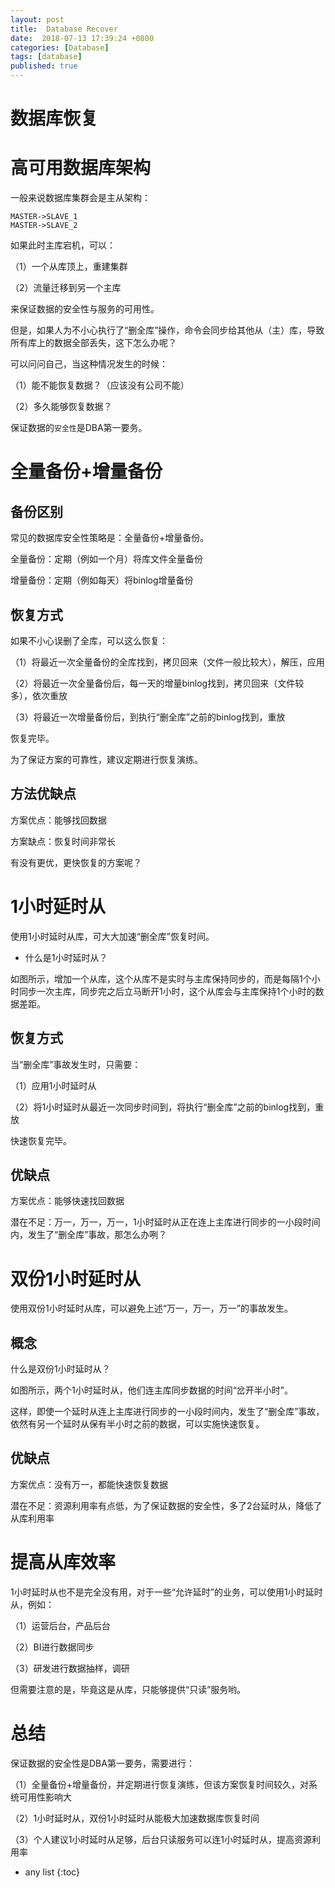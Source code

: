 ```yaml
---
layout: post
title:  Database Recover
date:  2018-07-13 17:39:24 +0800
categories: [Database]
tags: [database]
published: true
---
```


# 数据库恢复


# 高可用数据库架构

一般来说数据库集群会是主从架构：

```
MASTER->SLAVE_1
MASTER->SLAVE_2
```

如果此时主库宕机，可以：

（1）一个从库顶上，重建集群

（2）流量迁移到另一个主库

来保证数据的安全性与服务的可用性。


但是，如果人为不小心执行了“删全库”操作，命令会同步给其他从（主）库，导致所有库上的数据全部丢失，这下怎么办呢？

可以问问自己，当这种情况发生的时候：

（1）能不能恢复数据？（应该没有公司不能）

（2）多久能够恢复数据？

保证数据的`安全性`是DBA第一要务。

# 全量备份+增量备份

## 备份区别

常见的数据库安全性策略是：全量备份+增量备份。

全量备份：定期（例如一个月）将库文件全量备份

增量备份：定期（例如每天）将binlog增量备份

## 恢复方式

如果不小心误删了全库，可以这么恢复：

（1）将最近一次全量备份的全库找到，拷贝回来（文件一般比较大），解压，应用

（2）将最近一次全量备份后，每一天的增量binlog找到，拷贝回来（文件较多），依次重放

（3）将最近一次增量备份后，到执行“删全库”之前的binlog找到，重放

恢复完毕。

为了保证方案的可靠性，建议定期进行恢复演练。

## 方法优缺点

方案优点：能够找回数据

方案缺点：恢复时间非常长

有没有更优，更快恢复的方案呢？

# 1小时延时从

使用1小时延时从库，可大大加速“删全库”恢复时间。

- 什么是1小时延时从？

如图所示，增加一个从库，这个从库不是实时与主库保持同步的，而是每隔1个小时同步一次主库，同步完之后立马断开1小时，这个从库会与主库保持1个小时的数据差距。

## 恢复方式

当“删全库”事故发生时，只需要：

（1）应用1小时延时从

（2）将1小时延时从最近一次同步时间到，将执行“删全库”之前的binlog找到，重放

快速恢复完毕。

## 优缺点

方案优点：能够快速找回数据

潜在不足：万一，万一，万一，1小时延时从正在连上主库进行同步的一小段时间内，发生了“删全库”事故，那怎么办咧？

# 双份1小时延时从

使用双份1小时延时从库，可以避免上述“万一，万一，万一”的事故发生。

## 概念

什么是双份1小时延时从？

如图所示，两个1小时延时从，他们连主库同步数据的时间“岔开半小时”。

这样，即使一个延时从连上主库进行同步的一小段时间内，发生了“删全库”事故，依然有另一个延时从保有半小时之前的数据，可以实施快速恢复。

## 优缺点

方案优点：没有万一，都能快速恢复数据

潜在不足：资源利用率有点低，为了保证数据的安全性，多了2台延时从，降低了从库利用率

# 提高从库效率

1小时延时从也不是完全没有用，对于一些“允许延时”的业务，可以使用1小时延时从，例如：

（1）运营后台，产品后台

（2）BI进行数据同步

（3）研发进行数据抽样，调研

但需要注意的是，毕竟这是从库，只能够提供“只读”服务哟。

# 总结

保证数据的安全性是DBA第一要务，需要进行：

（1）全量备份+增量备份，并定期进行恢复演练，但该方案恢复时间较久，对系统可用性影响大

（2）1小时延时从，双份1小时延时从能极大加速数据库恢复时间

（3）个人建议1小时延时从足够，后台只读服务可以连1小时延时从，提高资源利用率

* any list
{:toc}